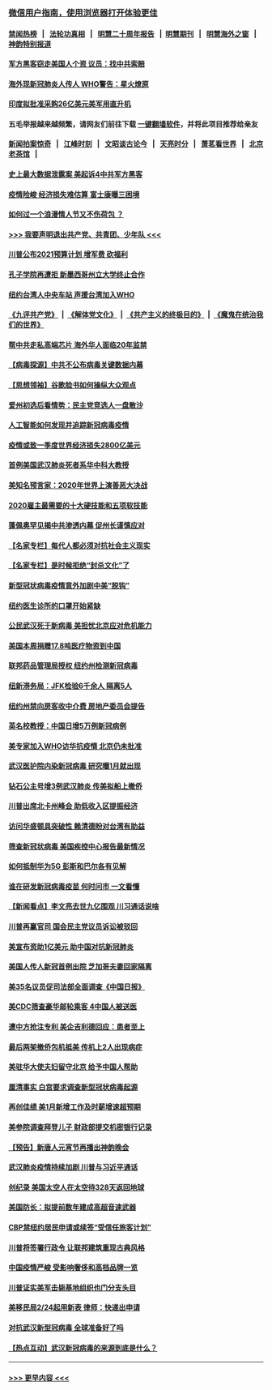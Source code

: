 ### [微信用户指南，使用浏览器打开体验更佳](https://github.com/gfw-breaker/banned-news1/blob/master/indexes/wechat-guide.md?t=0)
#### [禁闻热榜](热点新闻.md?t=0)  &nbsp;&nbsp;|&nbsp;&nbsp; [法轮功真相](https://github.com/gfw-breaker/truth/blob/master/README.md?t=0) &nbsp;&nbsp;|&nbsp;&nbsp; [明慧二十周年报告](https://github.com/gfw-breaker/mh-reports/blob/master/README.md?t=0) &nbsp;&nbsp;|&nbsp;&nbsp;[明慧期刊](https://github.com/gfw-breaker/mh-qikan) &nbsp;&nbsp;|&nbsp;&nbsp; [明慧海外之窗](https://github.com/gfw-breaker/mh-news/blob/master/README.md?t=0) &nbsp;&nbsp;|&nbsp;&nbsp; [神韵特别报道](https://github.com/gfw-breaker/mh-news/blob/master/shenyun.md?t=0)
#### [军方黑客窃走美国人个资 议员：找中共索赔](../pages/nsc412/n11859371.md?t=02110711) 
#### [海外现新冠肺炎人传人 WHO警告：星火燎原](../pages/nsc412/n11859252.md?t=02110711) 
#### [印度拟批准采购26亿美元美军用直升机](../pages/nsc412/n11859143.md?t=02110711) 
#### 五毛举报越来越频繁，请网友们前往下载 [一键翻墙软件](https://github.com/gfw-breaker/ssr-accounts)，并将此项目推荐给亲友
#### [新闻拍案惊奇](https://github.com/gfw-breaker/banned-news1/blob/master/pages/link4.md) &nbsp;&nbsp;|&nbsp;&nbsp; [江峰时刻](https://github.com/gfw-breaker/banned-news1/blob/master/pages/link4.md) &nbsp;&nbsp;|&nbsp;&nbsp; [文昭谈古论今](https://github.com/gfw-breaker/banned-news1/blob/master/pages/link4.md) &nbsp;&nbsp;|&nbsp;&nbsp; [天亮时分](https://github.com/gfw-breaker/banned-news1/blob/master/pages/link4.md) &nbsp;&nbsp;|&nbsp;&nbsp; [萧茗看世界](https://github.com/gfw-breaker/banned-news1/blob/master/pages/link4.md) &nbsp;&nbsp;|&nbsp;&nbsp; [北京老茶馆](https://github.com/gfw-breaker/banned-news1/blob/master/pages/link4.md) &nbsp;&nbsp;|&nbsp;&nbsp; 
#### [史上最大数据泄露案 美起诉4中共军方黑客](../pages/nsc412/n11859115.md?t=02110711) 
#### [疫情险峻 经济损失难估算 富士康曝三困境](../pages/nsc412/n11859120.md?t=02110711) 
#### [如何过一个浪漫情人节又不伤荷包 ？](../pages/nsc412/n11858969.md?t=02110711) 
#### [>>> 我要声明退出共产党、共青团、少年队 <<<](https://github.com/begood0513/goodnews/blob/master/quit/letter.md) 
#### [川普公布2021预算计划 增军费 砍福利](../pages/nsc412/n11859012.md?t=02110711) 
#### [孔子学院再遭拒 新墨西哥州立大学终止合作](../pages/nsc412/n11858661.md?t=02110711) 
#### [纽约台湾人中央车站  声援台湾加入WHO](../pages/nsc412/n11857757.md?t=02110711) 
#### [《九评共产党》](https://github.com/begood0513/9ping.md/blob/master/README.md) &nbsp;|&nbsp; [《解体党文化》](../../../../jtdwh.md/blob/master/README.md)  &nbsp;|&nbsp; [《共产主义的终极目的》](../../../../gczydzjmd.md/blob/master/README.md) &nbsp;|&nbsp; [《魔鬼在统治我们的世界》](../../../../mgztzwmdsj.md/blob/master/README.md) 
#### [帮中共走私高端芯片 海外华人面临20年监禁](../pages/nsc412/n11855016.md?t=02110711) 
#### [【病毒探源】中共不公布病毒关键数据内幕](../pages/nsc412/n11856584.md?t=02110711) 
#### [【思想领袖】谷歌脸书如何操纵大众观点](../pages/nsc412/n11680874.md?t=02110711) 
#### [爱州初选后看情势：民主党竞选人一盘散沙](../pages/nsc412/n11856557.md?t=02110711) 
#### [人工智能如何发现并追踪新冠病毒疫情](../pages/nsc412/n11856398.md?t=02110711) 
#### [疫情或致一季度世界经济损失2800亿美元](../pages/nsc412/n11855639.md?t=02110711) 
#### [首例美国武汉肺炎死者系华中科大教授](../pages/nsc412/n11855500.md?t=02110711) 
#### [美知名预言家：2020年世界上演善恶大决战](../pages/nsc412/n11855418.md?t=02110711) 
#### [2020雇主最需要的十大硬技能和五项软技能](../pages/nsc412/n11850953.md?t=02110711) 
#### [蓬佩奥罕见揭中共渗透内幕 促州长谨慎应对](../pages/nsc412/n11854685.md?t=02110711) 
#### [【名家专栏】每代人都必须对抗社会主义现实](../pages/nsc412/n11831412.md?t=02110711) 
#### [【名家专栏】是时候拒绝“封杀文化”了](../pages/nsc412/n11814093.md?t=02110711) 
#### [新型冠状病毒疫情意外加剧中美“脱钩”](../pages/nsc412/n11854475.md?t=02110711) 
#### [纽约医生诊所的口罩开始紧缺](../pages/nsc412/n11853364.md?t=02110711) 
#### [公民武汉死于新病毒 美担忧北京应对危机能力](../pages/nsc412/n11854331.md?t=02110711) 
#### [美国本周捐赠17.8吨医疗物资到中国](../pages/nsc412/n11854269.md?t=02110711) 
#### [联邦药品管理局授权  纽约州检测新冠病毒](../pages/nsc412/n11853371.md?t=02110711) 
#### [纽新港务局：JFK检验6千余人  隔离5人](../pages/nsc412/n11853366.md?t=02110711) 
#### [纽约州禁向房客收中介费  房地产委员会提告](../pages/nsc412/n11853360.md?t=02110711) 
#### [英名校教授：中国日增5万例新冠病例](../pages/nsc412/n11854174.md?t=02110711) 
#### [美专家加入WHO访华抗疫情 北京仍未批准](../pages/nsc412/n11854043.md?t=02110711) 
#### [武汉医护院内染新冠病毒 研究曝1月就出现](../pages/nsc412/n11852928.md?t=02110711) 
#### [钻石公主号增3例武汉肺炎 传美拟船上撤侨](../pages/nsc412/n11853240.md?t=02110711) 
#### [川普出席北卡州峰会 助低收入区提振经济](../pages/nsc412/n11853232.md?t=02110711) 
#### [访问华盛顿具突破性 赖清德盼对台湾有助益](../pages/nsc412/n11853129.md?t=02110711) 
#### [筛查新冠状病毒 美国疾控中心报告最新情况](../pages/nsc412/n11853070.md?t=02110711) 
#### [如何抵制华为5G 彭斯和巴尔各有见解](../pages/nsc412/n11852535.md?t=02110711) 
#### [谁在研发新冠病毒疫苗 何时问市 一文看懂](../pages/nsc412/n11852840.md?t=02110711) 
#### [【新闻看点】李文亮去世九亿围观 川习通话说啥](../pages/nsc412/n11852360.md?t=02110711) 
#### [川普再赢官司 国会民主党议员诉讼被驳回](../pages/nsc412/n11852287.md?t=02110711) 
#### [美宣布资助1亿美元 助中国对抗新冠肺炎](../pages/nsc412/n11852531.md?t=02110711) 
#### [美国人传人新冠首例出院 芝加哥夫妻回家隔离](../pages/nsc412/n11852452.md?t=02110711) 
#### [美35名议员促司法部全面调查《中国日报》](../pages/nsc412/n11852435.md?t=02110711) 
#### [美CDC筛查豪华邮轮乘客 4中国人被送医](../pages/nsc412/n11852085.md?t=02110711) 
#### [遭中方抢注专利 美企吉利德回应：患者至上](../pages/nsc412/n11852037.md?t=02110711) 
#### [最后两架撤侨包机抵美 传机上2人出现病症](../pages/nsc412/n11852173.md?t=02110711) 
#### [美驻华大使夫妇留守北京 给予中国人帮助](../pages/nsc412/n11852165.md?t=02110711) 
#### [厘清事实 白宫要求调查新型冠状病毒起源](../pages/nsc412/n11852106.md?t=02110711) 
#### [再创佳绩 美1月新增工作及时薪增速超预期](../pages/nsc412/n11852174.md?t=02110711) 
#### [美参院调查拜登儿子 财政部提交机密银行记录](../pages/nsc412/n11851808.md?t=02110711) 
#### [【预告】新唐人元宵节再播出神韵晚会](../pages/nsc412/n11843192.md?t=02110711) 
#### [武汉肺炎疫情持续加剧 川普与习近平通话](../pages/nsc412/n11851613.md?t=02110711) 
#### [创纪录 美国太空人在太空待328天返回地球](../pages/nsc412/n11851266.md?t=02110711) 
#### [美国防长：拟提前数年建成高超音速武器](../pages/nsc412/n11850959.md?t=02110711) 
#### [CBP禁纽约居民申请或续签“受信任旅客计划”](../pages/nsc412/n11850857.md?t=02110711) 
#### [川普将签署行政令 让联邦建筑重现古典风格](../pages/nsc412/n11850654.md?t=02110711) 
#### [中国疫情严峻 受影响奢侈和高档品牌一览](../pages/nsc412/n11850319.md?t=02110711) 
#### [川普证实美军击毙基地组织也门分支头目](../pages/nsc412/n11850383.md?t=02110711) 
#### [美移民局2/24起用新表 律师：快递出申请](../pages/nsc412/n11848220.md?t=02110711) 
#### [对抗武汉新型冠病毒 全球准备好了吗](../pages/nsc412/n11850142.md?t=02110711) 
#### [【热点互动】武汉新冠病毒的来源到底是什么？](../pages/nsc412/n11849749.md?t=02110711) 

----
#### [ >>> 更早内容 <<< ](../indexes/nsc412-earlier.md)
